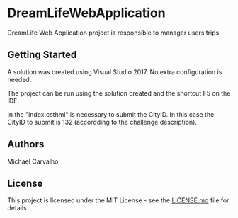 # DreamLifeWebApplication

DreamLife Web Application project is responsible to manager users trips. 

## Getting Started
A solution was created using Visual Studio 2017. 
No extra configuration is needed. 

The project can be run using the solution created and the shortcut F5 on the IDE.

In the "index.csthml" is necessary to submit the CityID. In this case the CityID to submit is 132 (accordding to the challenge description).

## Authors

Michael Carvalho

## License

This project is licensed under the MIT License - see the [LICENSE.md](LICENSE.md) file for details

